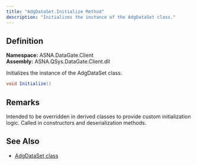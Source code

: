 ```yaml
---
title: "AdgDataSet.Initialize Method"
description: "Initializes the instance of the AdgDataSet class."
---
```


## Definition

**Namespace:** ASNA.DataGate.Client  
**Assembly:** ASNA.QSys.DataGate.Client.dll

Initializes the instance of the AdgDataSet class.

```cs
void Initialize()
```

## Remarks
Intended to be overridden in derived classes to provide custom initialization logic. Called in constructors and deserialization methods.

## See Also
- [AdgDataSet class](adg-data-set.html)
